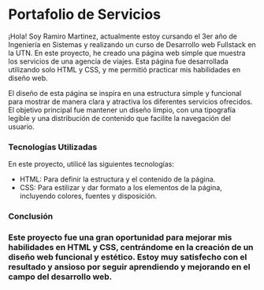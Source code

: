 <h1>Portafolio de Servicios</h1>

¡Hola! Soy Ramiro Martinez, actualmente estoy cursando el 3er año de Ingeniería en Sistemas y realizando un curso de Desarrollo web Fullstack en la UTN. En este proyecto, he creado una página web simple que muestra los servicios de una agencia de viajes. Esta página fue desarrollada utilizando solo HTML y CSS, y me permitió practicar mis habilidades en diseño web.

El diseño de esta página se inspira en una estructura simple y funcional para mostrar de manera clara y atractiva los diferentes servicios ofrecidos. El objetivo principal fue mantener un diseño limpio, con una tipografía legible y una distribución de contenido que facilite la navegación del usuario.

<h3>Tecnologías Utilizadas</h3>

En este proyecto, utilicé las siguientes tecnologías:

- HTML: Para definir la estructura y el contenido de la página.
- CSS: Para estilizar y dar formato a los elementos de la página, incluyendo colores, fuentes y disposición.

<h3>Conclusión<h3/>
Este proyecto fue una gran oportunidad para mejorar mis habilidades en HTML y CSS, centrándome en la creación de un diseño web funcional y estético. Estoy muy satisfecho con el resultado y ansioso por seguir aprendiendo y mejorando en el campo del desarrollo web.


